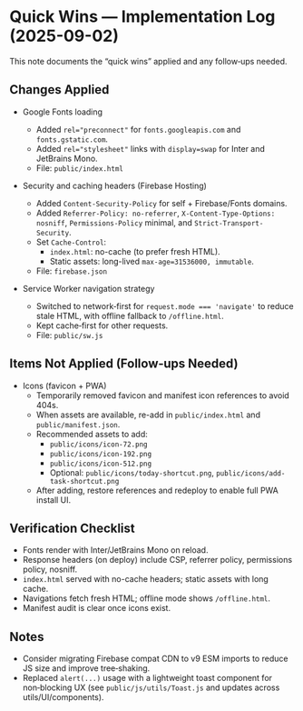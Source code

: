 # Quick Wins — Implementation Log (2025-09-02)

This note documents the “quick wins” applied and any follow‑ups needed.

## Changes Applied

- Google Fonts loading
  - Added `rel="preconnect"` for `fonts.googleapis.com` and `fonts.gstatic.com`.
  - Added `rel="stylesheet"` links with `display=swap` for Inter and JetBrains Mono.
  - File: `public/index.html`

- Security and caching headers (Firebase Hosting)
  - Added `Content-Security-Policy` for self + Firebase/Fonts domains.
  - Added `Referrer-Policy: no-referrer`, `X-Content-Type-Options: nosniff`, `Permissions-Policy` minimal, and `Strict-Transport-Security`.
  - Set `Cache-Control`:
    - `index.html`: no-cache (to prefer fresh HTML).
    - Static assets: long-lived `max-age=31536000, immutable`.
  - File: `firebase.json`

- Service Worker navigation strategy
  - Switched to network‑first for `request.mode === 'navigate'` to reduce stale HTML, with offline fallback to `/offline.html`.
  - Kept cache‑first for other requests.
  - File: `public/sw.js`

## Items Not Applied (Follow‑ups Needed)

- Icons (favicon + PWA)
  - Temporarily removed favicon and manifest icon references to avoid 404s.
  - When assets are available, re-add in `public/index.html` and `public/manifest.json`.
  - Recommended assets to add:
    - `public/icons/icon-72.png`
    - `public/icons/icon-192.png`
    - `public/icons/icon-512.png`
    - Optional: `public/icons/today-shortcut.png`, `public/icons/add-task-shortcut.png`
  - After adding, restore references and redeploy to enable full PWA install UI.

## Verification Checklist

- Fonts render with Inter/JetBrains Mono on reload.
- Response headers (on deploy) include CSP, referrer policy, permissions policy, nosniff.
- `index.html` served with no-cache headers; static assets with long cache.
- Navigations fetch fresh HTML; offline mode shows `/offline.html`.
- Manifest audit is clear once icons exist.

## Notes

- Consider migrating Firebase compat CDN to v9 ESM imports to reduce JS size and improve tree‑shaking.
- Replaced `alert(...)` usage with a lightweight toast component for non‑blocking UX (see `public/js/utils/Toast.js` and updates across utils/UI/components).

